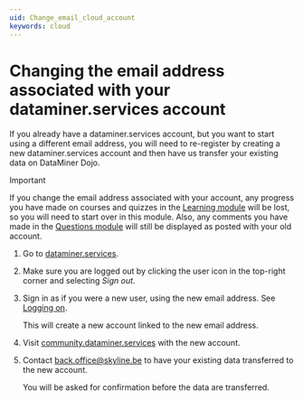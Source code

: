 ```yaml
---
uid: Change_email_cloud_account
keywords: cloud
---
```


# Changing the email address associated with your dataminer.services account

If you already have a dataminer.services account, but you want to start using a different email address, you will need to re-register by creating a new dataminer.services account and then have us transfer your existing data on DataMiner Dojo.

> [!IMPORTANT]
> If you change the email address associated with your account, any progress you have made on courses and quizzes in the [Learning module](https://community.dataminer.services/learning/) will be lost, so you will need to start over in this module. Also, any comments you have made in the [Questions module](https://community.dataminer.services/questions/) will still be displayed as posted with your old account.

1. Go to [dataminer.services](https://dataminer.services/).

1. Make sure you are logged out by clicking the user icon in the top-right corner and selecting *Sign out*.

1. Sign in as if you were a new user, using the new email address. See [Logging on](xref:Logging_on_to_the_DataMiner_Cloud_Platform#logging-on).

   This will create a new account linked to the new email address.

1. Visit [community.dataminer.services](https://community.dataminer.services/) with the new account.

1. Contact [back.office@skyline.be](mailto:back.office@skyline.be?subject=Request%20to%20transfer%20my%20DataMiner%20Dojo%20data&body=Hi%2C%0D%0A%0D%0AI%20would%20like%20to%20transfer%20my%20DataMiner%20Dojo%20data.%0D%0AThe%20accounts%20involved%20are%20listed%20below%3A%0D%0A%0D%0AFrom%3A%0D%0A%3Cfill%20in%20email%20address%3E%0D%0A%0D%0ATo%20(new%20account)%3A%0D%0A%3Cfill%20in%20email%20address%3E%0D%0A) to have your existing data transferred to the new account.

   You will be asked for confirmation before the data are transferred.
